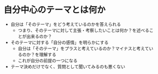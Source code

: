 # 自分中心のテーマとは何か

- 自分は「そのテーマ」をどう考えているのかを答えられる
  - つまり、そのテーマに対して主張・考察したいことは何か？を述べることが出来るのか？
- そのテーマに対する「自分の感情」を明らかにする
  - 自分は「そのテーマ」をプラスと考えているのか？マイナスと考えているのか？を理解する
  - これが自分の前提の一つになる
- テーマ決めだけでなく、質問として聞いてみるのも悪くない
